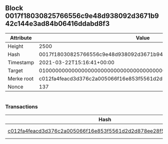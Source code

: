 ## Block 0017f18030825766556c9e48d938092d3671b942c144e3ad84b06416ddabd8f3

Attribute | Value
--- | ---
Height | 2500
Hash | 0017f18030825766556c9e48d938092d3671b942c144e3ad84b06416ddabd8f3
Timestamp | 2021-03-22T15:16:41+00:00
Target | 0100000000000000000000000000000000000000000000000000000000000000
Merke root | c012fa4feacd3d376c2a005066f16e853f5561d2d2d878ee28f5e5ed77211c9b
Nonce | 137

```

```

### Transactions

Hash | Amount
--- | ---
[c012fa4feacd3d376c2a005066f16e853f5561d2d2d878ee28f5e5ed77211c9b](c012fa4feacd3d376c2a005066f16e853f5561d2d2d878ee28f5e5ed77211c9b.md) | 10.00000000 SKEPTI 
